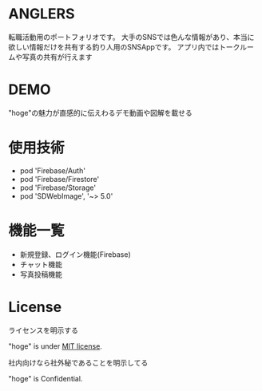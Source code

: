 # ANGLERS

転職活動用のポートフォリオです。
大手のSNSでは色んな情報があり、本当に欲しい情報だけを共有する釣り人用のSNSAppです。
アプリ内ではトークルームや写真の共有が行えます
 
# DEMO
 
"hoge"の魅力が直感的に伝えわるデモ動画や図解を載せる
 
# 使用技術
 
* pod 'Firebase/Auth'
* pod 'Firebase/Firestore'
* pod 'Firebase/Storage'
* pod 'SDWebImage', '~> 5.0'
 
# 機能一覧
* 新規登録、ログイン機能(Firebase)
* チャット機能
* 写真投稿機能

 
 
# License
ライセンスを明示する
 
"hoge" is under [MIT license](https://en.wikipedia.org/wiki/MIT_License).
 
社内向けなら社外秘であることを明示してる
 
"hoge" is Confidential.
